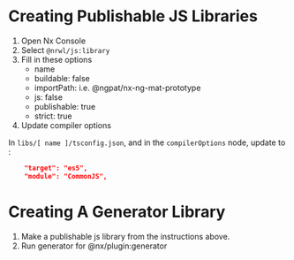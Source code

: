 # Creating Publishable JS Libraries

1. Open Nx Console
2. Select `@nrwl/js:library`
3. Fill in these options
   - name
   - buildable: false
   - importPath: i.e. @ngpat/nx-ng-mat-prototype
   - js: false
   - publishable: true
   - strict: true
4. Update compiler options

In `libs/[ name ]/tsconfig.json`, and in the `compilerOptions` node, update to :

```json
    "target": "es5",
    "module": "CommonJS",
```

# Creating A Generator Library

1. Make a publishable js library from the instructions above.
2. Run generator for @nx/plugin:generator
